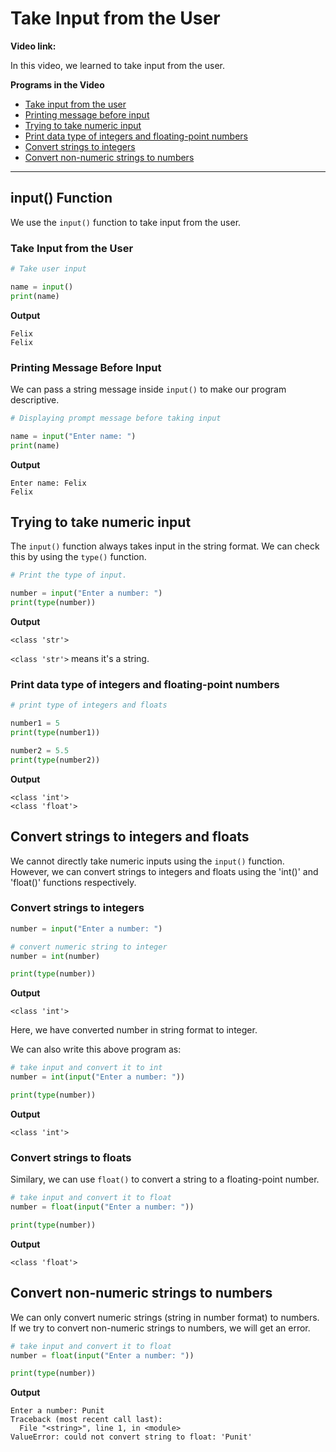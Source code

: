 # Take Input from the User

**Video link:**

In this video, we learned to take input from the user.

**Programs in the Video**

- [Take input from the user](#take-input-from-the-user-1)
- [Printing message before input](#printing-message-before-input)
- [Trying to take numeric input](#trying-to-take-numeric-input)
- [Print data type of integers and floating-point numbers](#print-data-type-of-integers-and-floating-point-numbers)
- [Convert strings to integers](#convert-strings-to-integers)
- [Convert non-numeric strings to numbers](#convert-non-numeric-strings-to-numbers)

---

## input() Function

We use the `input()` function to take input from the user.

### Take Input from the User

```python
# Take user input

name = input()
print(name)
```

**Output**

```
Felix
Felix
```

### Printing Message Before Input

We can pass a string message inside `input()` to make our program descriptive.

```python
# Displaying prompt message before taking input

name = input("Enter name: ")
print(name)
```

**Output**

```
Enter name: Felix
Felix
```

## Trying to take numeric input

The `input()` function always takes input in the string format. We can check this by using the `type()` function.

```python
# Print the type of input.

number = input("Enter a number: ")
print(type(number))
```

**Output**

```
<class 'str'>
```

`<class 'str'>` means it's a string.

### Print data type of integers and floating-point numbers

```python
# print type of integers and floats

number1 = 5
print(type(number1))

number2 = 5.5
print(type(number2))
```

**Output**

```
<class 'int'>
<class 'float'>
```

## Convert strings to integers and floats

We cannot directly take numeric inputs using the `input()` function. However, we can convert strings to integers and floats using the 'int()' and 'float()' functions respectively.

### Convert strings to integers

```python
number = input("Enter a number: ")

# convert numeric string to integer
number = int(number)

print(type(number))
```

**Output**

```
<class 'int'>
```

Here, we have converted number in string format to integer.

We can also write this above program as:

```python
# take input and convert it to int
number = int(input("Enter a number: "))

print(type(number))
```

**Output**

```
<class 'int'>
```

### Convert strings to floats

Similary, we can use `float()` to convert a string to a floating-point number.

```python
# take input and convert it to float
number = float(input("Enter a number: "))

print(type(number))
```

**Output**

```
<class 'float'>
```

## Convert non-numeric strings to numbers

We can only convert numeric strings (string in number format) to numbers. If we try to convert non-numeric strings to numbers, we will get an error.

```python
# take input and convert it to float
number = float(input("Enter a number: "))

print(type(number))
```

**Output**

```
Enter a number: Punit
Traceback (most recent call last):
  File "<string>", line 1, in <module>
ValueError: could not convert string to float: 'Punit'
```
